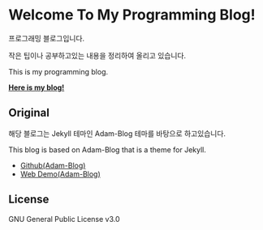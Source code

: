 # Welcome To My Programming Blog!

프로그래밍 블로그입니다.

작은 팁이나 공부하고있는 내용을 정리하여 올리고 있습니다.

This is my programming blog.

**[Here is my blog!](https://lionem2018.github.io/)**

## Original
해당 블로그는 Jekyll 테마인 Adam-Blog 테마를 바탕으로 하고있습니다.

This blog is based on Adam-Blog that is a theme for Jekyll.
- [Github(Adam-Blog)](https://github.com/artemsheludko/adam-blog/)
- [Web Demo(Adam-Blog)](http://artemsheludko.pw/adam-blog/)

## License
GNU General Public License v3.0
